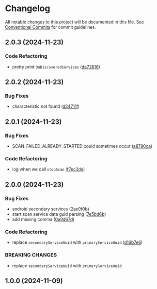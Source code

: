 # Changelog

All notable changes to this project will be documented in this file. See [Conventional Commits](https://www.conventionalcommits.org) for commit guidelines.

## 2.0.3 (2024-11-23)

### Code Refactoring

* pretty print `OnDiscoveredServices` ([da72616](https://github.com/tnc1997/flutter-blue-plus/commit/da726168e179479c90c6dd94571c73c2798c67f9))

## 2.0.2 (2024-11-23)

### Bug Fixes

* characteristic not found ([d24711f](https://github.com/tnc1997/flutter-blue-plus/commit/d24711fbb2fc1be7e9deaacbc09f6eb1ce0995db))

## 2.0.1 (2024-11-23)

### Bug Fixes

* SCAN_FAILED_ALREADY_STARTED could sometimes occur ([a8790ca](https://github.com/tnc1997/flutter-blue-plus/commit/a8790ca2d3d1ca64afb2f1616eea26697905c73a))

### Code Refactoring

* log when we call `stopScan` ([f7ec3de](https://github.com/tnc1997/flutter-blue-plus/commit/f7ec3de5fdc76dd6fee163b41adb2413dd7c9d34))

## 2.0.0 (2024-11-23)

### Bug Fixes

* android secondary services ([2ae9f0b](https://github.com/tnc1997/flutter-blue-plus/commit/2ae9f0bc7685e300c1f77a736821ee0170f2d294))
* start scan service data guid parsing ([7e5bd6b](https://github.com/tnc1997/flutter-blue-plus/commit/7e5bd6b4eb60f971e6c297d048b779ea85d15e1a))
* add missing comma ([0a9d67d](https://github.com/tnc1997/flutter-blue-plus/commit/0a9d67d2e2caf9bc61fcc2f879fac2aab7212e6a))

### Code Refactoring

* replace `secondaryServiceUuid` with `primaryServiceUuid` ([d16b7e6](https://github.com/tnc1997/flutter-blue-plus/commit/d16b7e6cf017081bf1ec117c800c00de198b8fe8))

### BREAKING CHANGES

* replace `secondaryServiceUuid` with `primaryServiceUuid`

## 1.0.0 (2024-11-09)
